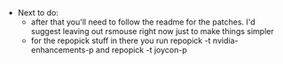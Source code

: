 - Next to do:
  - after that you'll need to follow the readme for the patches. I'd suggest leaving out rsmouse right now just to make things simpler
  - for the repopick stuff in there you run repopick -t nvidia-enhancements-p and repopick -t joycon-p